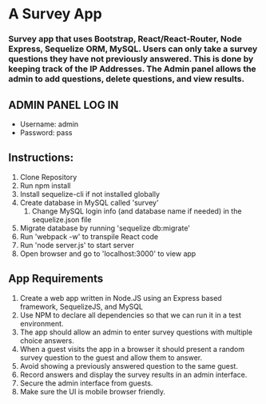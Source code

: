 # A Survey App

### Survey app that uses Bootstrap, React/React-Router, Node Express, Sequelize ORM, MySQL.  Users can only take a survey questions they have not previously answered.  This is done by keeping track of the IP Addresses.  The Admin panel allows the admin to add questions, delete questions, and view results.

## ADMIN PANEL LOG IN
* Username: admin
* Password: pass

## Instructions:
1. Clone Repository
2. Run npm install
3. Install sequelize-cli if not installed globally
4. Create database in MySQL called 'survey'
    1. Change MySQL login info (and database name if needed) in the sequelize.json file
5. Migrate database by running 'sequelize db:migrate'
6. Run 'webpack -w' to transpile React code
7. Run 'node server.js' to start server
8. Open browser and go to 'localhost:3000' to view app

## App Requirements
1. Create a web app written in Node.JS using an Express based framework, SequelizeJS, and MySQL
2. Use NPM to declare all dependencies so that we can run it in a test environment.
3. The app should allow an admin to enter survey questions with multiple choice answers.
4. When a guest visits the app in a browser it should present a random survey question to the guest and allow them to answer.
5. Avoid showing a previously answered question to the same guest.
6. Record answers and display the survey results in an admin interface.
7. Secure the admin interface from guests.
8. Make sure the UI is mobile browser friendly.
